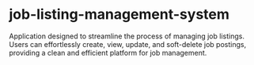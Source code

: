 # job-listing-management-system
Application designed to streamline the process of managing job listings. Users can effortlessly create, view, update, and soft-delete job postings, providing a clean and efficient platform for job management.
